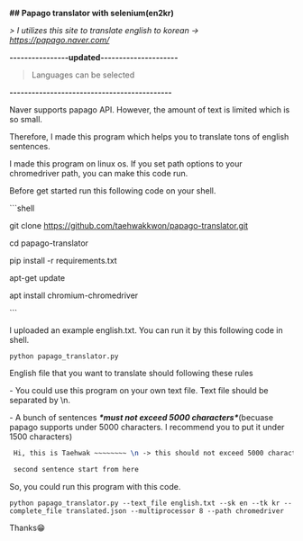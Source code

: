 **## Papago translator with selenium(en2kr)**



*> I utilizes this site to translate english to korean -> https://papago.naver.com/*

**----------------updated---------------------**

> Languages can be selected

**--------------------------------------------**



Naver supports papago API. However, the amount of text is limited which is so small.





Therefore, I made this program which helps you to translate tons of english sentences. 





I made this program on linux os. If you set path options to your chromedriver path, you can make this code run.





Before get started run this following code on your shell.





\```shell

git clone https://github.com/taehwakkwon/papago-translator.git

cd papago-translator

pip install -r requirements.txt

apt-get update

apt install chromium-chromedriver

\```





I uploaded an example english.txt. You can run it by this following code in shell.



```
python papago_translator.py
```





English file that you want to translate should following these rules



\- You could use this program on your own text file. Text file should be separated by \n.



\- A bunch of sentences ***\*must not exceed 5000 characters\****(becuase papago supports under 5000 characters. I recommend you to put it under 1500 characters)



```tex
 Hi, this is Taehwak ~~~~~~~~ \n -> this should not exceed 5000 characters

 second sentence start from here
```



So, you could run this program with this code.



```
python papago_translator.py --text_file english.txt --sk en --tk kr --complete_file translated.json --multiprocessor 8 --path chromedriver
```



Thanks😁



